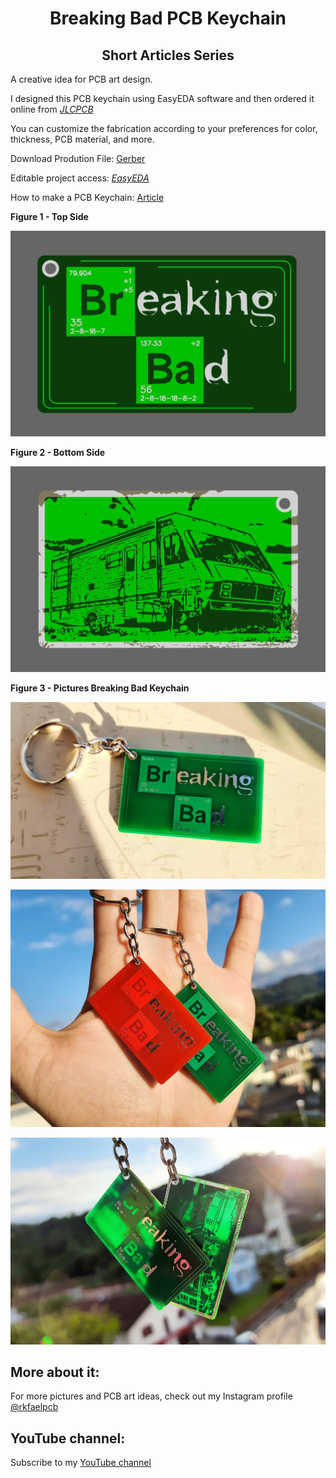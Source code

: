 <h1 align="center"> Breaking Bad PCB Keychain </h1>

<h2 align="center"> Short Articles Series </h2>

A creative idea for PCB art design.

I designed this PCB keychain using EasyEDA software and then ordered it online from [*JLCPCB*](https://jlcpcb.com/?from=RMW)

You can customize the fabrication according to your preferences for color, thickness, PCB material, and more.

Download Prodution File: [Gerber](https://github.com/rkfael/PCB-Keychain-Breaking-Bad/blob/main/Gerber_BREAKING_BAD_KEYCHAIN_2021-09-02.zip)

Editable project access: [*EasyEDA*](https://oshwlab.com/rkfael/braking_bad_keychain)

How to make a PCB Keychain: [Article](https://github.com/rkfael/PCB-Keychain)

**Figure 1 - Top Side**

![showcase](https://github.com/rkfael/PCB-Keychain-Breaking-Bad/blob/main/rootimages/Top%20Side.png)

**Figure 2 - Bottom Side**

![showcase](https://github.com/rkfael/PCB-Keychain-Breaking-Bad/blob/main/rootimages/Bottom%20Side.png)

**Figure 3 - Pictures Breaking Bad Keychain**

![showcase](https://github.com/rkfael/PCB-Keychain-Breaking-Bad/blob/main/rootimages/3.jpg)

![showcase](https://github.com/rkfael/PCB-Keychain-Breaking-Bad/blob/main/rootimages/2.jpg)

![showcase](https://github.com/rkfael/PCB-Keychain-Breaking-Bad/blob/main/rootimages/10.jpg)

## More about it:

For more pictures and PCB art ideas, check out my Instagram profile [@rkfaelpcb](https://instagram.com/rkfaelpcb)

## YouTube channel:

Subscribe to my [YouTube channel](https://www.youtube.com/channel/UCUXV45PUONuPi8HNMYXnK5g)

